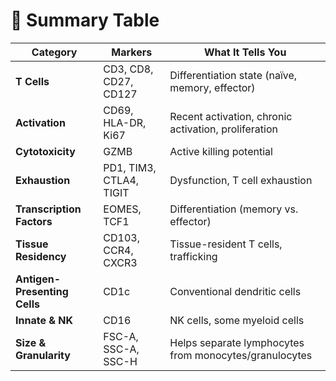 # **📌 Summary Table**

| **Category**                 | **Markers**             | **What It Tells You**                                  |
| ---------------------------- | ----------------------- | ------------------------------------------------------ |
| **T Cells**                  | CD3, CD8, CD27, CD127   | Differentiation state (naïve, memory, effector)        |
| **Activation**               | CD69, HLA-DR, Ki67      | Recent activation, chronic activation, proliferation   |
| **Cytotoxicity**             | GZMB                    | Active killing potential                               |
| **Exhaustion**               | PD1, TIM3, CTLA4, TIGIT | Dysfunction, T cell exhaustion                         |
| **Transcription Factors**    | EOMES, TCF1             | Differentiation (memory vs. effector)                  |
| **Tissue Residency**         | CD103, CCR4, CXCR3      | Tissue-resident T cells, trafficking                   |
| **Antigen-Presenting Cells** | CD1c                    | Conventional dendritic cells                           |
| **Innate & NK**              | CD16                    | NK cells, some myeloid cells                           |
| **Size & Granularity**       | FSC-A, SSC-A, SSC-H     | Helps separate lymphocytes from monocytes/granulocytes |